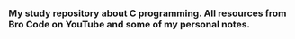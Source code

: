 ### My study repository about C programming. All resources from Bro Code on YouTube and some of my personal notes.
